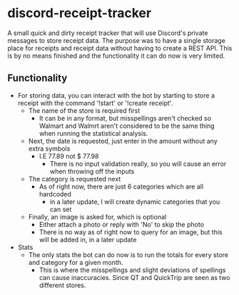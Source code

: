 # discord-receipt-tracker
A small quick and dirty receipt tracker that will use Discord's private messages to store receipt data. 
The purpose was to have a single storage place for receipts and receipt data without having to create a REST API. 
This is by no means finished and the functionality it can do now is very limited.

## Functionality ##
 - For storing data, you can interact with the bot by starting to store a receipt with the command '!start' or '!create receipt'.
    - The name of the store is required first
        - It can be in any format, but misspellings aren't checked so Walmart and Walmrt aren't considered to be the same thing when running the statistical analysis. 
    - Next, the date is requested, just enter in the amount without any extra symbols
        - I.E 77.89 not $ 77.98
            - There is no input validation really, so you will cause an error when throwing off the inputs
    - The category is requested next
        - As of right now, there are just 6 categories which are all hardcoded
            - in a later update, I will create dynamic categories that you can set
    - Finally, an image is asked for, which is optional
        - Either attach a photo or reply with 'No' to skip the photo
        - There is no way as of right now to query for an image, but this will be added in, in a later update
- Stats
    - The only stats the bot can do now is to run the totals for every store and category for a given month. 
        - This is where the misspellings and slight deviations of spellings can cause inaccuracies. Since QT and QuickTrip are seen as two different stores.

